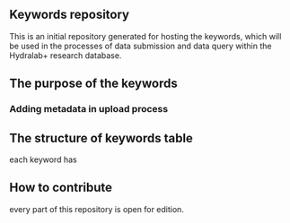 ## Keywords repository
This is an initial repository generated for hosting the keywords, which will be used in the processes of data submission and data query within the Hydralab+ research database.
## The purpose of the keywords
### Adding metadata in upload process

## The structure of keywords table
each keyword has 

## How to contribute
every part of this repository is open for edition. 
